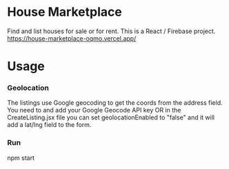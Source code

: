 # House Marketplace
Find and list houses for sale or for rent. This is a React / Firebase project.
<br>
https://house-marketplace-oqmo.vercel.app/

# Usage
### Geolocation
The listings use Google geocoding to get the coords from the address field. You need to and add your Google Geocode API key OR in the CreateListing.jsx file you can set geolocationEnabled to "false" and it will add a lat/lng field to the form.

### Run
npm start
